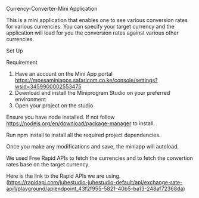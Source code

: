 Currency-Converter-Mini Application

This is a mini application that enables one to see various conversion rates for various currencies. You can specify your target currency and the application will load for you the conversion rates against various other currencies.

Set Up

Requirement
1. Have an account on the Mini App portal https://mpesaminiapps.safaricom.co.ke/console/settings?wsid=3459900002553475
2. Download and install the Miniprogram Studio on your preferred environment
3. Open your project on the studio

Ensure you have node installed. If not follow https://nodejs.org/en/download/package-manager to install.

Run npm install to install all the required project dependencies.

Once you make any modifications and save, the miniapp will autoload.

We used Free Rapid APIs to fetch the currencies and to fetch the convertion rates base on the target currency.

Here is the link to the Rapid APIs we are using. (https://rapidapi.com/juhestudio-juhestudio-default/api/exchange-rate-api1/playground/apiendpoint_43f2f955-5821-40b5-ba13-248af72368da)